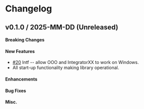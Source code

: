 # Changelog

<!--
## vX.Y.0 / 2025-MM-DD (Unreleased)

#### Breaking Changes

#### New Features

#### Enhancements

#### Bug Fixes

#### Misc.
-->


## v0.1.0 / 2025-MM-DD (Unreleased)

#### Breaking Changes

#### New Features
 * [\#20](https://github.com/SusiLehtola/OpenOrbitalOptimizer/pull/20) Intf -- allow OOO and
   IntegratorXX to work on Windows.
 * All start-up functionality making library operational.

#### Enhancements

#### Bug Fixes

#### Misc.

